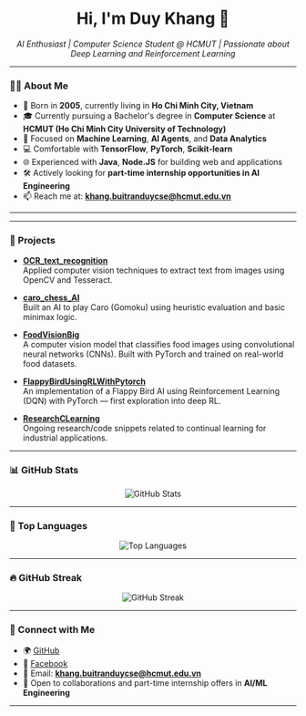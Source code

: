 <h1 align="center">Hi, I'm Duy Khang 👋</h1>

<p align="center">
  <em>AI Enthusiast | Computer Science Student @ HCMUT | Passionate about Deep Learning and Reinforcement Learning</em>
</p>

---

### 👨‍🎓 About Me

- 🧑 Born in **2005**, currently living in **Ho Chi Minh City, Vietnam**
- 🎓 Currently pursuing a Bachelor's degree in **Computer Science** at **HCMUT (Ho Chi Minh City University of Technology)**
- 🤖 Focused on **Machine Learning**, **AI Agents**, and **Data Analytics**
- 💻 Comfortable with **TensorFlow**, **PyTorch**, **Scikit-learn**
- 🌐 Experienced with **Java**, **Node.JS** for building web and applications
- 🛠️ Actively looking for **part-time internship opportunities in AI Engineering**
- 📫 Reach me at: **khang.buitranduycse@hcmut.edu.vn**

---
---

### 🚀 Projects

- **[OCR_text_recognition](https://github.com/khangbkk23/OCR_text_recognition)**  
  Applied computer vision techniques to extract text from images using OpenCV and Tesseract.

- **[caro_chess_AI](https://github.com/khangbkk23/caro_chess_AI)**  
  Built an AI to play Caro (Gomoku) using heuristic evaluation and basic minimax logic.

- **[FoodVisionBig](https://github.com/khangbkk23/FoodVisionBig)**  
  A computer vision model that classifies food images using convolutional neural networks (CNNs). Built with PyTorch and trained on real-world food datasets.

- **[FlappyBirdUsingRLWithPytorch](https://github.com/khangbkk23/FlappyBirdUsingRLWithPytorch)**  
  An implementation of a Flappy Bird AI using Reinforcement Learning (DQN) with PyTorch — first exploration into deep RL.

- **[ResearchCLearning](https://github.com/khangbkk23/ResearchCLearning)**  
  Ongoing research/code snippets related to continual learning for industrial applications.

---

### 📊 GitHub Stats

<p align="center">
  <img src="https://github-readme-stats.vercel.app/api?username=khangbkk23&show_icons=true&theme=radical" alt="GitHub Stats" />
</p>

---

### 🧠 Top Languages

<p align="center">
  <img src="https://github-readme-stats.vercel.app/api/top-langs/?username=khangbkk23&layout=compact&theme=radical" alt="Top Languages" />
</p>

---

### 🔥 GitHub Streak

<p align="center">
  <img src="https://streak-stats.demolab.com?user=khangbkk23&theme=radical&hide_border=false" alt="GitHub Streak" />
</p>

---

### 🤝 Connect with Me

- 🌍 [GitHub](https://github.com/khangbkk23)
- 💬 [Facebook](https://www.facebook.com/duykhang812005/)
- 📧 Email: **khang.buitranduycse@hcmut.edu.vn**
- 🧠 Open to collaborations and part-time internship offers in **AI/ML Engineering**

---
